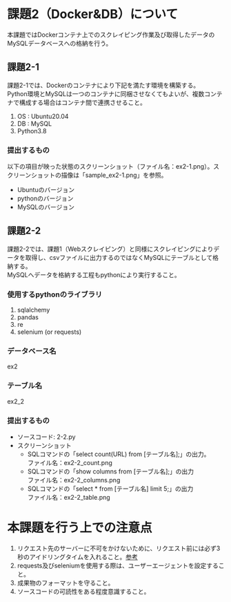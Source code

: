 # 課題2（Docker&DB）について
本課題ではDockerコンテナ上でのスクレイピング作業及び取得したデータのMySQLデータベースへの格納を行う。<br>

## 課題2-1
課題2-1では、Dockerのコンテナにより下記を満たす環境を構築する。<br>
Python環境とMySQLは一つのコンテナに同梱させなくてもよいが、複数コンテナで構成する場合はコンテナ間で連携させること。
1. OS : Ubuntu20.04
2. DB : MySQL
3. Python3.8
### 提出するもの
以下の項目が映った状態のスクリーンショット（ファイル名：ex2-1.png）。スクリーンショットの描像は「sample_ex2-1.png」を参照。
- Ubuntuのバージョン
- pythonのバージョン
- MySQLのバージョン

## 課題2-2
課題2-2では、課題1（Webスクレイピング）と同様にスクレイピングによりデータを取得し、csvファイルに出力するのではなくMySQLにテーブルとして格納する。<br>
MySQLへデータを格納する工程もpythonにより実行すること。<br>
### 使用するpythonのライブラリ
1. sqlalchemy
2. pandas
3. re
4. selenium (or requests)

### データベース名
ex2
### テーブル名
ex2_2

### 提出するもの
- ソースコード: 2-2.py
- スクリーンショット
    - SQLコマンドの「select count(URL) from [テーブル名];」の出力。<br>
    ファイル名：ex2-2_count.png
    - SQLコマンドの「show columns from [テーブル名];」の出力<br>
    ファイル名：ex2-2_columns.png
    - SQLコマンドの「select * from [テーブル名] limit 5;」の出力<br>
    ファイル名：ex2-2_table.png


# 本課題を行う上での注意点
1. リクエスト先のサーバーに不可をかけないために、リクエスト前には必ず3秒のアイドリングタイムを入れること。[参考](https://docs.pyq.jp/column/crawler.html)
2. requests及びseleniumを使用する際は、ユーザーエージェントを設定すること。
3. 成果物のフォーマットを守ること。
4. ソースコードの可読性をある程度意識すること。

